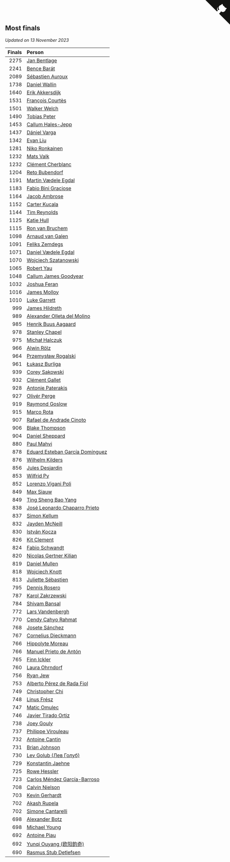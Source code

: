 ## Most finals

*Updated on 13 November 2023*

| Finals | Person |
| ---: | :--- |
| 2275 | [Jan Bentlage](https://www.worldcubeassociation.org/persons/2010BENT01) |
| 2241 | [Bence Barát](https://www.worldcubeassociation.org/persons/2008BARA01) |
| 2089 | [Sébastien Auroux](https://www.worldcubeassociation.org/persons/2008AURO01) |
| 1738 | [Daniel Wallin](https://www.worldcubeassociation.org/persons/2013WALL03) |
| 1640 | [Erik Akkersdijk](https://www.worldcubeassociation.org/persons/2005AKKE01) |
| 1531 | [François Courtès](https://www.worldcubeassociation.org/persons/2008COUR01) |
| 1501 | [Walker Welch](https://www.worldcubeassociation.org/persons/2011WELC01) |
| 1490 | [Tobias Peter](https://www.worldcubeassociation.org/persons/2014PETE03) |
| 1453 | [Callum Hales-Jepp](https://www.worldcubeassociation.org/persons/2012HALE01) |
| 1437 | [Dániel Varga](https://www.worldcubeassociation.org/persons/2008VARG01) |
| 1342 | [Evan Liu](https://www.worldcubeassociation.org/persons/2009LIUE01) |
| 1281 | [Niko Ronkainen](https://www.worldcubeassociation.org/persons/2010RONK01) |
| 1232 | [Mats Valk](https://www.worldcubeassociation.org/persons/2007VALK01) |
| 1232 | [Clément Cherblanc](https://www.worldcubeassociation.org/persons/2014CHER05) |
| 1204 | [Reto Bubendorf](https://www.worldcubeassociation.org/persons/2012BUBE01) |
| 1191 | [Martin Vædele Egdal](https://www.worldcubeassociation.org/persons/2013EGDA02) |
| 1183 | [Fabio Bini Graciose](https://www.worldcubeassociation.org/persons/2010GRAC02) |
| 1164 | [Jacob Ambrose](https://www.worldcubeassociation.org/persons/2010AMBR01) |
| 1152 | [Carter Kucala](https://www.worldcubeassociation.org/persons/2015KUCA01) |
| 1144 | [Tim Reynolds](https://www.worldcubeassociation.org/persons/2005REYN01) |
| 1125 | [Katie Hull](https://www.worldcubeassociation.org/persons/2010HULL01) |
| 1115 | [Ron van Bruchem](https://www.worldcubeassociation.org/persons/2003BRUC01) |
| 1098 | [Arnaud van Galen](https://www.worldcubeassociation.org/persons/2006GALE01) |
| 1091 | [Feliks Zemdegs](https://www.worldcubeassociation.org/persons/2009ZEMD01) |
| 1071 | [Daniel Vædele Egdal](https://www.worldcubeassociation.org/persons/2013EGDA01) |
| 1070 | [Wojciech Szatanowski](https://www.worldcubeassociation.org/persons/2011SZAT01) |
| 1065 | [Robert Yau](https://www.worldcubeassociation.org/persons/2009YAUR01) |
| 1048 | [Callum James Goodyear](https://www.worldcubeassociation.org/persons/2012GOOD02) |
| 1032 | [Joshua Feran](https://www.worldcubeassociation.org/persons/2011FERA01) |
| 1016 | [James Molloy](https://www.worldcubeassociation.org/persons/2011MOLL01) |
| 1010 | [Luke Garrett](https://www.worldcubeassociation.org/persons/2017GARR05) |
| 999 | [James Hildreth](https://www.worldcubeassociation.org/persons/2009HILD01) |
| 989 | [Alexander Olleta del Molino](https://www.worldcubeassociation.org/persons/2008OLLE01) |
| 985 | [Henrik Buus Aagaard](https://www.worldcubeassociation.org/persons/2006BUUS01) |
| 978 | [Stanley Chapel](https://www.worldcubeassociation.org/persons/2016CHAP04) |
| 975 | [Michał Halczuk](https://www.worldcubeassociation.org/persons/2006HALC01) |
| 966 | [Alwin Rölz](https://www.worldcubeassociation.org/persons/2016ROLZ01) |
| 964 | [Przemysław Rogalski](https://www.worldcubeassociation.org/persons/2013ROGA02) |
| 961 | [Łukasz Burliga](https://www.worldcubeassociation.org/persons/2013BURL01) |
| 939 | [Corey Sakowski](https://www.worldcubeassociation.org/persons/2011SAKO01) |
| 932 | [Clément Gallet](https://www.worldcubeassociation.org/persons/2004GALL02) |
| 928 | [Antonie Paterakis](https://www.worldcubeassociation.org/persons/2012PATE01) |
| 927 | [Olivér Perge](https://www.worldcubeassociation.org/persons/2007PERG01) |
| 919 | [Raymond Goslow](https://www.worldcubeassociation.org/persons/2014GOSL01) |
| 915 | [Marco Rota](https://www.worldcubeassociation.org/persons/2009ROTA01) |
| 907 | [Rafael de Andrade Cinoto](https://www.worldcubeassociation.org/persons/2007CINO01) |
| 906 | [Blake Thompson](https://www.worldcubeassociation.org/persons/2010THOM03) |
| 904 | [Daniel Sheppard](https://www.worldcubeassociation.org/persons/2009SHEP01) |
| 880 | [Paul Mahvi](https://www.worldcubeassociation.org/persons/2012MAHV01) |
| 878 | [Eduard Esteban García Domínguez](https://www.worldcubeassociation.org/persons/2011EDUA01) |
| 876 | [Wilhelm Kilders](https://www.worldcubeassociation.org/persons/2010KILD02) |
| 856 | [Jules Desjardin](https://www.worldcubeassociation.org/persons/2010DESJ01) |
| 853 | [Wilfrid Py](https://www.worldcubeassociation.org/persons/2016PYWI01) |
| 852 | [Lorenzo Vigani Poli](https://www.worldcubeassociation.org/persons/2007POLI01) |
| 849 | [Max Siauw](https://www.worldcubeassociation.org/persons/2017SIAU02) |
| 849 | [Ting Sheng Bao Yang](https://www.worldcubeassociation.org/persons/2008BAOY01) |
| 838 | [José Leonardo Chaparro Prieto](https://www.worldcubeassociation.org/persons/2011CHAP01) |
| 837 | [Simon Kellum](https://www.worldcubeassociation.org/persons/2016KELL12) |
| 832 | [Jayden McNeill](https://www.worldcubeassociation.org/persons/2012MCNE01) |
| 830 | [István Kocza](https://www.worldcubeassociation.org/persons/2005KOCZ01) |
| 826 | [Kit Clement](https://www.worldcubeassociation.org/persons/2008CLEM01) |
| 824 | [Fabio Schwandt](https://www.worldcubeassociation.org/persons/2014SCHW02) |
| 820 | [Nicolas Gertner Kilian](https://www.worldcubeassociation.org/persons/2013GERT01) |
| 819 | [Daniel Mullen](https://www.worldcubeassociation.org/persons/2016MULL04) |
| 818 | [Wojciech Knott](https://www.worldcubeassociation.org/persons/2011KNOT01) |
| 813 | [Juliette Sébastien](https://www.worldcubeassociation.org/persons/2014SEBA01) |
| 795 | [Dennis Rosero](https://www.worldcubeassociation.org/persons/2010ROSE03) |
| 787 | [Karol Zakrzewski](https://www.worldcubeassociation.org/persons/2014ZAKR01) |
| 784 | [Shivam Bansal](https://www.worldcubeassociation.org/persons/2011BANS02) |
| 772 | [Lars Vandenbergh](https://www.worldcubeassociation.org/persons/2003VAND01) |
| 770 | [Cendy Cahyo Rahmat](https://www.worldcubeassociation.org/persons/2010RAHM02) |
| 768 | [Josete Sánchez](https://www.worldcubeassociation.org/persons/2015SANC18) |
| 767 | [Cornelius Dieckmann](https://www.worldcubeassociation.org/persons/2009DIEC01) |
| 766 | [Hippolyte Moreau](https://www.worldcubeassociation.org/persons/2008MORE02) |
| 766 | [Manuel Prieto de Antón](https://www.worldcubeassociation.org/persons/2015ANTO04) |
| 765 | [Finn Ickler](https://www.worldcubeassociation.org/persons/2012ICKL01) |
| 760 | [Laura Ohrndorf](https://www.worldcubeassociation.org/persons/2009OHRN01) |
| 756 | [Ryan Jew](https://www.worldcubeassociation.org/persons/2008JEWR01) |
| 753 | [Alberto Pérez de Rada Fiol](https://www.worldcubeassociation.org/persons/2011FIOL01) |
| 749 | [Christopher Chi](https://www.worldcubeassociation.org/persons/2014CHIC01) |
| 748 | [Linus Frész](https://www.worldcubeassociation.org/persons/2011FRES01) |
| 747 | [Matic Omulec](https://www.worldcubeassociation.org/persons/2010OMUL02) |
| 746 | [Javier Tirado Ortiz](https://www.worldcubeassociation.org/persons/2009TIRA01) |
| 738 | [Joey Gouly](https://www.worldcubeassociation.org/persons/2007GOUL01) |
| 737 | [Philippe Virouleau](https://www.worldcubeassociation.org/persons/2008VIRO01) |
| 732 | [Antoine Cantin](https://www.worldcubeassociation.org/persons/2010CANT02) |
| 731 | [Brian Johnson](https://www.worldcubeassociation.org/persons/2013JOHN10) |
| 730 | [Lev Golub (Лев Голуб)](https://www.worldcubeassociation.org/persons/2014HOLU01) |
| 729 | [Konstantin Jaehne](https://www.worldcubeassociation.org/persons/2015JAEH01) |
| 725 | [Rowe Hessler](https://www.worldcubeassociation.org/persons/2007HESS01) |
| 723 | [Carlos Méndez García-Barroso](https://www.worldcubeassociation.org/persons/2010GARC02) |
| 708 | [Calvin Nielson](https://www.worldcubeassociation.org/persons/2014NIEL03) |
| 703 | [Kevin Gerhardt](https://www.worldcubeassociation.org/persons/2013GERH01) |
| 702 | [Akash Rupela](https://www.worldcubeassociation.org/persons/2012RUPE01) |
| 702 | [Simone Cantarelli](https://www.worldcubeassociation.org/persons/2012CANT02) |
| 698 | [Alexander Botz](https://www.worldcubeassociation.org/persons/2013BOTZ01) |
| 698 | [Michael Young](https://www.worldcubeassociation.org/persons/2008YOUN02) |
| 692 | [Antoine Piau](https://www.worldcubeassociation.org/persons/2008PIAU01) |
| 692 | [Yunqi Ouyang (欧阳韵奇)](https://www.worldcubeassociation.org/persons/2007YUNQ01) |
| 690 | [Rasmus Stub Detlefsen](https://www.worldcubeassociation.org/persons/2014DETL01) |


<a href="https://github.com/jonatanklosko/wca_statistics" class="github-corner" aria-label="View source on Github"><svg width="80" height="80" viewBox="0 0 250 250" style="fill:#151513; color:#fff; position: absolute; top: 0; border: 0; right: 0;" aria-hidden="true"><path d="M0,0 L115,115 L130,115 L142,142 L250,250 L250,0 Z"></path><path d="M128.3,109.0 C113.8,99.7 119.0,89.6 119.0,89.6 C122.0,82.7 120.5,78.6 120.5,78.6 C119.2,72.0 123.4,76.3 123.4,76.3 C127.3,80.9 125.5,87.3 125.5,87.3 C122.9,97.6 130.6,101.9 134.4,103.2" fill="currentColor" style="transform-origin: 130px 106px;" class="octo-arm"></path><path d="M115.0,115.0 C114.9,115.1 118.7,116.5 119.8,115.4 L133.7,101.6 C136.9,99.2 139.9,98.4 142.2,98.6 C133.8,88.0 127.5,74.4 143.8,58.0 C148.5,53.4 154.0,51.2 159.7,51.0 C160.3,49.4 163.2,43.6 171.4,40.1 C171.4,40.1 176.1,42.5 178.8,56.2 C183.1,58.6 187.2,61.8 190.9,65.4 C194.5,69.0 197.7,73.2 200.1,77.6 C213.8,80.2 216.3,84.9 216.3,84.9 C212.7,93.1 206.9,96.0 205.4,96.6 C205.1,102.4 203.0,107.8 198.3,112.5 C181.9,128.9 168.3,122.5 157.7,114.1 C157.9,116.9 156.7,120.9 152.7,124.9 L141.0,136.5 C139.8,137.7 141.6,141.9 141.8,141.8 Z" fill="currentColor" class="octo-body"></path></svg></a><style>.github-corner:hover .octo-arm{animation:octocat-wave 560ms ease-in-out}@keyframes octocat-wave{0%,100%{transform:rotate(0)}20%,60%{transform:rotate(-25deg)}40%,80%{transform:rotate(10deg)}}@media (max-width:500px){.github-corner:hover .octo-arm{animation:none}.github-corner .octo-arm{animation:octocat-wave 560ms ease-in-out}}</style>
